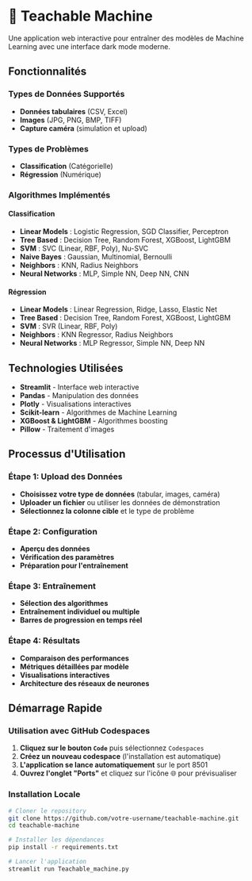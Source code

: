 # 🧠 Teachable Machine 

Une application web interactive pour entraîner des modèles de Machine Learning avec une interface dark mode moderne.

##  Fonctionnalités

###  Types de Données Supportés
- **Données tabulaires** (CSV, Excel)
- **Images** (JPG, PNG, BMP, TIFF)
- **Capture caméra** (simulation et upload)

###  Types de Problèmes
- **Classification** (Catégorielle)
- **Régression** (Numérique)

###  Algorithmes Implémentés

#### Classification
- **Linear Models** : Logistic Regression, SGD Classifier, Perceptron
- **Tree Based** : Decision Tree, Random Forest, XGBoost, LightGBM
- **SVM** : SVC (Linear, RBF, Poly), Nu-SVC
- **Naive Bayes** : Gaussian, Multinomial, Bernoulli
- **Neighbors** : KNN, Radius Neighbors
- **Neural Networks** : MLP, Simple NN, Deep NN, CNN

#### Régression
- **Linear Models** : Linear Regression, Ridge, Lasso, Elastic Net
- **Tree Based** : Decision Tree, Random Forest, XGBoost, LightGBM
- **SVM** : SVR (Linear, RBF, Poly)
- **Neighbors** : KNN Regressor, Radius Neighbors
- **Neural Networks** : MLP Regressor, Simple NN, Deep NN

##  Technologies Utilisées

- **Streamlit** - Interface web interactive
- **Pandas** - Manipulation des données
- **Plotly** - Visualisations interactives
- **Scikit-learn** - Algorithmes de Machine Learning
- **XGBoost & LightGBM** - Algorithmes boosting
- **Pillow** - Traitement d'images

##  Processus d'Utilisation

### Étape 1: Upload des Données
- **Choisissez votre type de données** (tabular, images, caméra)
- **Uploader un fichier** ou utiliser les données de démonstration
- **Sélectionnez la colonne cible** et le type de problème

### Étape 2: Configuration
- **Aperçu des données**
- **Vérification des paramètres**
- **Préparation pour l'entraînement**

### Étape 3: Entraînement
- **Sélection des algorithmes**
- **Entraînement individuel ou multiple**
- **Barres de progression en temps réel**

### Étape 4: Résultats
- **Comparaison des performances**
- **Métriques détaillées par modèle**
- **Visualisations interactives**
- **Architecture des réseaux de neurones**

##  Démarrage Rapide

### Utilisation avec GitHub Codespaces

1. **Cliquez sur le bouton `Code`** puis sélectionnez `Codespaces`
2. **Créez un nouveau codespace** (l'installation est automatique)
3. **L'application se lance automatiquement** sur le port 8501
4. **Ouvrez l'onglet "Ports"** et cliquez sur l'icône 🌐 pour prévisualiser

### Installation Locale

```bash
# Cloner le repository
git clone https://github.com/votre-username/teachable-machine.git
cd teachable-machine

# Installer les dépendances
pip install -r requirements.txt

# Lancer l'application
streamlit run Teachable_machine.py

